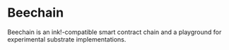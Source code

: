 # Beechain
Beechain is an ink!-compatible smart contract chain and a playground for experimental substrate implementations.
